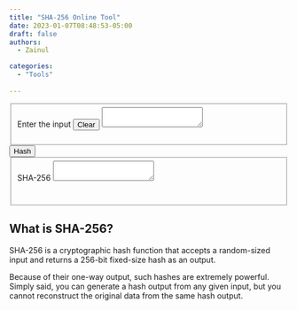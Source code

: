 ```yaml
---
title: "SHA-256 Online Tool"
date: 2023-01-07T08:48:53-05:00
draft: false
authors:
  - Zainul

categories: 
  - "Tools"
  
---
```





<fieldset>
    <label for="fname">Enter the input</span>
      <button onclick="clearInputOutput()" class="right">Clear</button>
    </label>
    <textarea type="text" id="input" name="fname"></textarea><br><br>
    
</fieldset>
  <button onclick="execute()" class="active">Hash</button>
<fieldset>
    <label for="fname">SHA-256</label>
    <textarea type="text" id="output" name="fname"></textarea><br><br>
    <p id="message"></p>
</fieldset>





## What is SHA-256?

SHA-256 is a cryptographic hash function that accepts a random-sized input and returns a 256-bit fixed-size hash as an output.

Because of their one-way output, such hashes are extremely powerful. Simply said, you can generate a hash output from any given input, but you cannot reconstruct the original data from the same hash output.


<script type="text/javascript" src="/js/sha256.min.js"></script>

